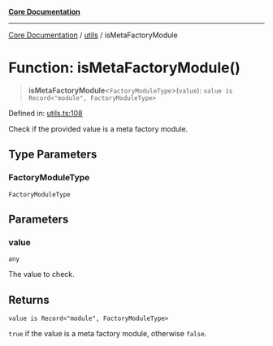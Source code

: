 [**Core Documentation**](../../README.md)

***

[Core Documentation](../../README.md) / [utils](../README.md) / isMetaFactoryModule

# Function: isMetaFactoryModule()

> **isMetaFactoryModule**\<`FactoryModuleType`\>(`value`): `value is Record<"module", FactoryModuleType>`

Defined in: [utils.ts:108](https://github.com/stonemjs/core/blob/b1f29857c7f1e529739f22d486494bed3b22d2c6/src/utils.ts#L108)

Check if the provided value is a meta factory module.

## Type Parameters

### FactoryModuleType

`FactoryModuleType`

## Parameters

### value

`any`

The value to check.

## Returns

`value is Record<"module", FactoryModuleType>`

`true` if the value is a meta factory module, otherwise `false`.
